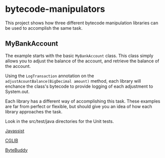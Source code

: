 # bytecode-manipulators

This project shows how three different bytecode manipulation libraries can be used to accomplish the same task.

## MyBankAccount
The example starts with the basic `MyBankAccount` class.  This class simply allows you to adjust the balance of the account, and retrieve the balance of the account.

Using the `LogTransaction` annotation on the `adjustAcountBalance(BigDecimal amount)` method, each library will enchance the class's bytecode to provide logging of each adjustment to System.out.

Each library has a different way of accomplishing this task.  These examples are far from perfect or flexible, but should give you an idea of how each library approaches the task.

Look in the src/test/java directories for the Unit tests.

[Javassist](http://www.csg.ci.i.u-tokyo.ac.jp/~chiba/javassist/)

[CGLIB](https://github.com/cglib/cglib)

[ByteBuddy](https://github.com/raphw/byte-buddy)
